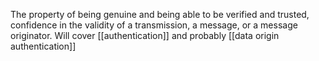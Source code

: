 The property of being genuine and being able to be verified and trusted, confidence in the validity of a transmission, a message, or a message originator. Will cover [[authentication]] and probably [[data origin authentication]]